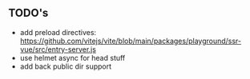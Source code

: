 ## TODO's

- add preload directives: https://github.com/vitejs/vite/blob/main/packages/playground/ssr-vue/src/entry-server.js
- use helmet async for head stuff
- add back public dir support
